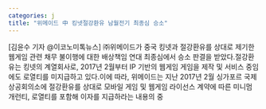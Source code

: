 ```yaml
---
categories: j
title: "위메이드 中 킹넷절강환유 남월전기 최종심 승소"
---
```

[김윤수 기자 @이코노미톡뉴스] ㈜위메이드가 중국 킹넷과 절강환유를 상대로 제기한 웹게임  관련 채무 불이행에 대한 배상책임 연대 최종심에서 승소 판결을 받았다.절강환유는 킹넷의 계열회사로, 2017년 2월부터  IP 기반의 웹게임  게임을 제작 및 서비스 중임에도 로열티를 미지급하고 있다.이에 따라, 위메이드는 지난 2017년 2월 싱가포르 국제상공회의소에 절강환유를 상대로  모바일 게임 및 웹게임 라이선스 계약에 따른 미니멈 개런티, 로열티를 포함해 이자를 지급하라는 내용의 중